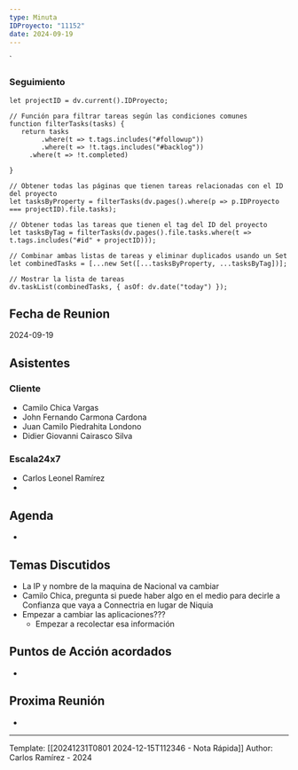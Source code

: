 ```yaml
---
type: Minuta
IDProyecto: "11152"
date: 2024-09-19
---
```

`

### Seguimiento

```dataviewjs
let projectID = dv.current().IDProyecto;

// Función para filtrar tareas según las condiciones comunes
function filterTasks(tasks) {
   return tasks
        .where(t => t.tags.includes("#followup"))
        .where(t => !t.tags.includes("#backlog"))
     .where(t => !t.completed)
        
}

// Obtener todas las páginas que tienen tareas relacionadas con el ID del proyecto
let tasksByProperty = filterTasks(dv.pages().where(p => p.IDProyecto === projectID).file.tasks);

// Obtener todas las tareas que tienen el tag del ID del proyecto
let tasksByTag = filterTasks(dv.pages().file.tasks.where(t => t.tags.includes("#id" + projectID)));

// Combinar ambas listas de tareas y eliminar duplicados usando un Set
let combinedTasks = [...new Set([...tasksByProperty, ...tasksByTag])];

// Mostrar la lista de tareas
dv.taskList(combinedTasks, { asOf: dv.date("today") });
 ```
## Fecha de Reunion
2024-09-19

## Asistentes

### Cliente
* Camilo Chica Vargas
* John Fernando Carmona Cardona
* Juan Camilo Piedrahita Londono
* Didier Giovanni Cairasco Silva
### Escala24x7
- Carlos Leonel Ramírez
-  

## Agenda
* 
## Temas Discutidos
*  La IP y nombre de la maquina de Nacional va cambiar
* Camilo Chica, pregunta si puede haber algo en el medio para decirle a Confianza que vaya a Connectria en lugar de Niquia
* Empezar  a cambiar las aplicaciones???
	* Empezar a recolectar esa información

## Puntos de Acción acordados
- 

## Proxima Reunión
*   

---
Template: [[20241231T0801 2024-12-15T112346 - Nota Rápida]]
Author: Carlos Ramírez - 2024
